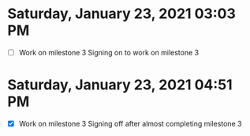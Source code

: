 # Saturday, January 23, 2021 03:03 PM
- [ ] Work on milestone 3
Signing on to work on milestone 3
# Saturday, January 23, 2021 04:51 PM
- [x] Work on milestone 3
Signing off after almost completing milestone 3